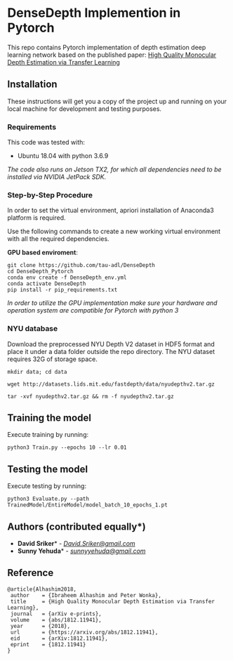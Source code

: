 # DenseDepth Implemention in Pytorch
This repo contains Pytorch implementation of depth estimation deep learning network based on the published paper: [High Quality Monocular Depth Estimation via Transfer Learning](https://arxiv.org/pdf/1812.11941.pdf)

## Installation

These instructions will get you a copy of the project up and running on your local machine for development and testing purposes.

### Requirements

This code was tested with:
* Ubuntu 18.04 with python 3.6.9

*The code also runs on Jetson TX2, for which all dependencies need to be installed via NVIDIA JetPack SDK.*


### Step-by-Step Procedure
In order to set the virtual environment, apriori installation of Anaconda3 platform is required.

Use the following commands to create a new working virtual environment with all the required dependencies.

**GPU based enviroment**:
```
git clone https://github.com/tau-adl/DenseDepth
cd DenseDepth_Pytorch
conda env create -f DenseDepth_env.yml
conda activate DenseDepth
pip install -r pip_requirements.txt
```

*In order to utilize the GPU implementation make sure your hardware and operation system are compatible for Pytorch with python 3*

### NYU database
Download the preprocessed NYU Depth V2 dataset in HDF5 format and place it under a data folder outside the repo directory. The NYU dataset requires 32G of storage space.
```
mkdir data; cd data

wget http://datasets.lids.mit.edu/fastdepth/data/nyudepthv2.tar.gz

tar -xvf nyudepthv2.tar.gz && rm -f nyudepthv2.tar.gz
```

## Training the model

Execute training by running:  
```
python3 Train.py --epochs 10 --lr 0.01
```

## Testing the model

Execute testing by running:  
```
python3 Evaluate.py --path TrainedModel/EntireModel/model_batch_10_epochs_1.pt 
```

## Authors (contributed equally*)
* **David Sriker*** - *David.Sriker@gmail.com*
* **Sunny Yehuda*** - *sunnyyehuda@gmail.com*


 ## Reference
 ```
 @article{Alhashim2018,
  author    = {Ibraheem Alhashim and Peter Wonka},
  title     = {High Quality Monocular Depth Estimation via Transfer Learning},
  journal   = {arXiv e-prints},
  volume    = {abs/1812.11941},
  year      = {2018},
  url       = {https://arxiv.org/abs/1812.11941},
  eid       = {arXiv:1812.11941},
  eprint    = {1812.11941}
}
```


